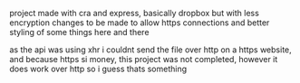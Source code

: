 project made with cra and express, basically dropbox but with less encryption
changes to be made to allow https connections and better styling of some things here and there

as the api was using xhr i couldnt send the file over http on a https website, and because https si money, this project was not completed, however it does work over http so i guess thats something
